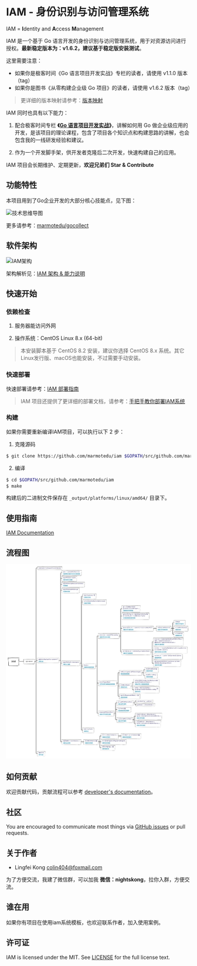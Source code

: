 # IAM - 身份识别与访问管理系统

IAM = **I**dentity and **A**ccess **M**anagement

IAM 是一个基于 Go 语言开发的身份识别与访问管理系统，用于对资源访问进行授权。**最新稳定版本为：v1.6.2，建议基于稳定版安装测试**。

这里需要注意：
- 如果你是极客时间《Go 语言项目开发实战》专栏的读者，请使用 v1.1.0 版本（tag）
- 如果你是图书《从零构建企业级 Go 项目》的读者，请使用 v1.6.2 版本（tag）

> 更详细的版本映射请参考：[版本映射](./docs/guide/zh-CN/version_map.md)

IAM 同时也具有以下能力：

1. 配合极客时间专栏 **《[Go 语言项目开发实战](https://time.geekbang.org/column/intro/100079601?tab=intro)》**，讲解如何用 Go 做企业级应用的开发，是该项目的理论课程，包含了项目各个知识点和构建思路的讲解，也会包含我的一线研发经验和建议。

2. 作为一个开发脚手架，供开发者克隆后二次开发，快速构建自己的应用。

IAM 项目会长期维护、定期更新，**欢迎兄弟们 Star & Contribute**

## 功能特性

本项目用到了Go企业开发的大部分核心技能点，见下图：

![技术思维导图](./docs/images/技术思维导图.png)

更多请参考：[marmotedu/gocollect](https://github.com/marmotedu/gocollect)

## 软件架构

![IAM架构](./docs/images/IAM架构.png)

架构解析见：[IAM 架构 & 能力说明](./docs/guide/zh-CN/installation/installation-architecture.md)

## 快速开始

### 依赖检查

1. 服务器能访问外网

2. 操作系统：CentOS Linux 8.x (64-bit)

> 本安装脚本基于 CentOS 8.2 安装，建议你选择 CentOS 8.x 系统。其它Linux发行版、macOS也能安装，不过需要手动安装。

### 快速部署

快速部署请参考：[IAM 部署指南](docs/guide/zh-CN/installation/README.md#快速部署)

> IAM 项目还提供了更详细的部署文档，请参考：[手把手教你部署IAM系统](docs/guide/zh-CN/installation/installation-procedures.md)

### 构建

如果你需要重新编译IAM项目，可以执行以下 2 步：

1. 克隆源码

```bash
$ git clone https://github.com/marmotedu/iam $GOPATH/src/github.com/marmotedu/iam
```

2. 编译

```bash
$ cd $GOPATH/src/github.com/marmotedu/iam
$ make
```

构建后的二进制文件保存在 `_output/platforms/linux/amd64/` 目录下。

## 使用指南

[IAM Documentation](docs/guide/zh-CN)
## 流程图
![](./901655363290_.pic_hd.jpg)

## 如何贡献

欢迎贡献代码，贡献流程可以参考 [developer's documentation](docs/devel/zh-CN/development.md)。

## 社区

You are encouraged to communicate most things via [GitHub issues](https://github.com/marmotedu/iam/issues/new/choose) or pull requests.

## 关于作者

- Lingfei Kong <colin404@foxmail.com>

为了方便交流，我建了微信群，可以加我 **微信：nightskong**，拉你入群，方便交流。


## 谁在用

如果你有项目在使用iam系统模板，也欢迎联系作者，加入使用案例。

## 许可证

IAM is licensed under the MIT. See [LICENSE](LICENSE) for the full license text.
